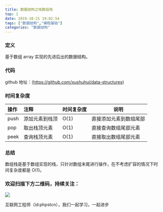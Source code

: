 ```yaml
---
title: 数据结构之栈数组栈
top: 1
date: 2019-10-21 19:02:54
tags: ["数据结构","编程基础"]
categories: "数据结构"
---
```


### 定义

基于数组 array 实现的先进后出的数据结构。

### 代码

github 地址：(https://github.com/xushuhui/data-structures)


### 时间复杂度

|操作|注释|时间复杂度|说明|
|:-----  |:-----|:-----|-----|
|push | 添加元素到栈顶  |O(1)|直接添加元素到数组尾部|
|pop| 取出栈顶元素 |O(1) |直接查询数组尾部元素|
|peek| 查询栈顶元素 |O(1) |直接取出数组尾部元素|

### 总结

数组栈是基于数组实现的栈，只针对数组末尾进行操作，在不考虑扩容的情况下时间复杂度都是 O(1)。

### 欢迎扫描下方二维码，持续关注：

![](https://ww1.sinaimg.cn/large/a616b9a4gy1g4xzv954a4j20760763yo.jpg)

互联网工程师（id:phpstcn），我们一起学习，一起进步
